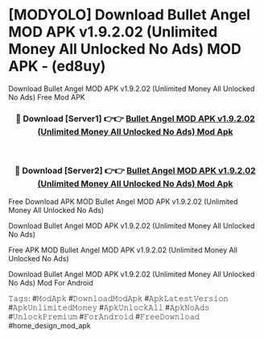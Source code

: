 # [MODYOLO] Download Bullet Angel MOD APK v1.9.2.02 (Unlimited Money All Unlocked No Ads) MOD APK - (ed8uy)
Download Bullet Angel MOD APK v1.9.2.02 (Unlimited Money All Unlocked No Ads) Free Mod APK

<div align="center">
<h3>🔴 Download [Server1] 👉👉 <a href="https://apk-comot.site?title=Bullet_Angel_MOD_APK_v1.9.2.02_(Unlimited_Money_All_Unlocked_No_Ads)">Bullet Angel MOD APK v1.9.2.02 (Unlimited Money All Unlocked No Ads) Mod Apk</a></h3><br>

<h3>🔴 Download [Server2] 👉👉 <a href="https://apk-comot.site?title=Bullet_Angel_MOD_APK_v1.9.2.02_(Unlimited_Money_All_Unlocked_No_Ads)">Bullet Angel MOD APK v1.9.2.02 (Unlimited Money All Unlocked No Ads) Mod Apk</a></h3>
</div>


Free Download APK MOD Bullet Angel MOD APK v1.9.2.02 (Unlimited Money All Unlocked No Ads)

Download Bullet Angel MOD APK v1.9.2.02 (Unlimited Money All Unlocked No Ads) 

Free APK MOD Bullet Angel MOD APK v1.9.2.02 (Unlimited Money All Unlocked No Ads) 

Download Bullet Angel MOD APK v1.9.2.02 (Unlimited Money All Unlocked No Ads) Mod For Android

𝚃𝚊𝚐𝚜: #𝙼𝚘𝚍𝙰𝚙𝚔 #𝙳𝚘𝚠𝚗𝚕𝚘𝚊𝚍𝙼𝚘𝚍𝙰𝚙𝚔 #𝙰𝚙𝚔𝙻𝚊𝚝𝚎𝚜𝚝𝚅𝚎𝚛𝚜𝚒𝚘𝚗 #𝙰𝚙𝚔𝚄𝚗𝚕𝚒𝚖𝚒𝚝𝚎𝚍𝙼𝚘𝚗𝚎𝚢 #𝙰𝚙𝚔𝚄𝚗𝚕𝚘𝚌𝚔𝙰𝚕𝚕 #𝙰𝚙𝚔𝙽𝚘𝙰𝚍𝚜 #𝚄𝚗𝚕𝚘𝚌𝚔𝙿𝚛𝚎𝚖𝚒𝚞𝚖 #𝙵𝚘𝚛𝙰𝚗𝚍𝚛𝚘𝚒𝚍 #𝙵𝚛𝚎𝚎𝙳𝚘𝚠𝚗𝚕𝚘𝚊𝚍 #home_design_mod_apk